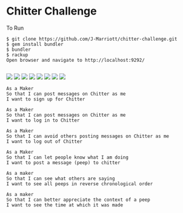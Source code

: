 Chitter Challenge
=================
To Run

```
$ git clone https://github.com/J-Marriott/chitter-challenge.git
$ gem install bundler
$ bundler
$ rackup
Open browser and navigate to http://localhost:9292/


```

<img src="http://imgur.com/vteiDV6.png"></img>
<img src="http://imgur.com/3av7yvl.png"></img>
<img src="http://imgur.com/GCLX9Mp.png"></img>
<img src="http://imgur.com/dUHRovN.png"></img>
<img src="http://imgur.com/CAfQj7n.png"></img>
<img src="http://imgur.com/WPqU8t7.png"></img>
<img src="http://imgur.com/lp1MEAk.png"></img>
<img src="http://imgur.com/jWjZXM1.png"></img>




```
As a Maker
So that I can post messages on Chitter as me
I want to sign up for Chitter
```
```
As a Maker
So that I can post messages on Chitter as me
I want to log in to Chitter
```
```
As a Maker
So that I can avoid others posting messages on Chitter as me
I want to log out of Chitter
```
```
As a Maker
So that I can let people know what I am doing  
I want to post a message (peep) to chitter
```
```
As a maker
So that I can see what others are saying  
I want to see all peeps in reverse chronological order
```
```
As a maker
So that I can better appreciate the context of a peep
I want to see the time at which it was made
```

